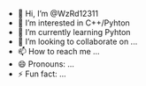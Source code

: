- 👋 Hi, I’m @WzRd12311
- 👀 I’m interested in C++/Pyhton
- 🌱 I’m currently learning Pyhton
- 💞️ I’m looking to collaborate on ...
- 📫 How to reach me ...
- 😄 Pronouns: ...
- ⚡ Fun fact: ...

<!---
WzRd12311/WzRd12311 is a ✨ special ✨ repository because its `README.md` (this file) appears on your GitHub profile.
You can click the Preview link to take a look at your changes.
--->
